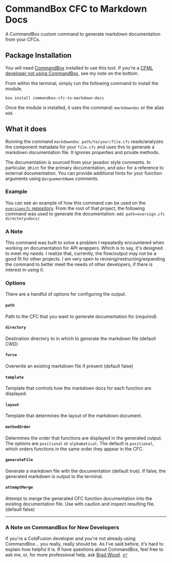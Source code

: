 # CommandBox CFC to Markdown Docs

A CommandBox custom command to generate markdown documentation from your CFCs.

## Package Installation

You will need [CommandBox](https://www.ortussolutions.com/products/commandbox) installed to use this tool. If you're a [CFML developer not using CommandBox](#a-note-on-commandbox-for-new-developers), see my note on the bottom.

From within the terminal, simply run the following command to install the module.

```shell
box install commandbox-cfc-to-markdown-docs
```

Once the module is installed, it uses the command: `markdowndoc` or the alias `mdd`.

## What it does

Running the command `markdowndoc path/to/your/file.cfc` reads/analyzes the component metadata for your `file.cfc` and uses this to generate a markdown documentation file. It ignores properties and private methods.

The documentation is sourced from your javadoc style comments. In particular, `@hint` for the primary documentation, and `@doc` for a reference to external documentation. You can provide additional hints for your function arguments using `@arguementName` comments.

### Example

You can see an example of how this command can be used on the [`eversigncfc` repository](https://github.com/mjclemente/eversigncfc). From the root of that project, the following command was used to generate the documentation: `mdd path=eversign.cfc directory=docs/`

### A Note

This command was built to solve a problem I repeatedly encountered when working on documentation for API wrappers. Which is to say, it's designed to meet my needs. I realize that, currently, the flow/output may not be a good fit for other projects. I am very open to revising/restructing/expanding the command to better meet the needs of other developers, if there is interest in using it.

### Options

There are a handful of options for configuring the output.

#### `path`

Path to the CFC that you want to generate documentation for (*required*).

#### `directory`

Destination directory to in which to generate the markdown file (default CWD)

#### `force`

Overwrite an existing markdown file if present (default false)

#### `template`

Template that controls how the markdown docs for each function are displayed.

#### `layout`

Template that determines the layout of the markdown document.

#### `methodOrder`

Determines the order that functions are displayed in the generated output. The options are `positional` or `alphabetical`. The default is `positional`, which orders functions in the same order they appear in the CFC.

#### `generateFile`

Generate a markdown file with the documentation (default true). If false, the generated markdown is output to the terminal.

#### `attemptMerge`

Attempt to merge the generated CFC function documentation into the existing documentation file. Use with caution and inspect resulting file. (default false)

___

### A Note on CommandBox for New Developers

If you're a ColdFusion developer and you're not already using CommandBox... you really, really should be. As I've said before, it's hard to explain how helpful it is. If have questions about CommandBox, feel free to ask me, or, for more professional help, ask [Brad Wood](https://twitter.com/bdw429s). [↩](#package-installation)
